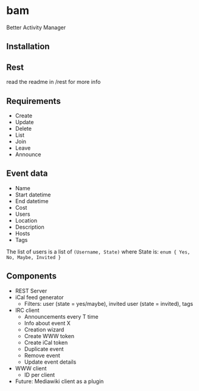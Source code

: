 # bam
Better Activity Manager

## Installation

## Rest
read the readme in /rest for more info

## Requirements
- Create
- Update
- Delete
- List
- Join
- Leave
- Announce

## Event data
- Name
- Start datetime
- End datetime
- Cost
- Users
- Location
- Description
- Hosts
- Tags

The list of users is a list of `(Username, State)` where State is: `enum { Yes, No, Maybe, Invited }`

## Components

- REST Server
- iCal feed generator
    - Filters: user (state = yes/maybe), invited user (state = invited), tags
- IRC client
    - Announcements every T time
    - Info about event X
    - Creation wizard
    - Create WWW token
    - Create iCal token
    - Duplicate event
    - Remove event
    - Update event details
- WWW client
    - ID per client
- Future: Mediawiki client as a plugin
